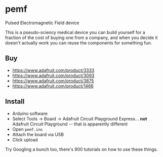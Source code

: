 # pemf
Pulsed Electromagnetic Field device

This is a pseudo-sciency medical device you can build yourself for a fraction of the cost of buying one from a company, and when you decide it doesn't actually work you can reuse the components for something fun.

## Buy

- https://www.adafruit.com/product/3333
- https://www.adafruit.com/product/3093
- https://www.adafruit.com/product/3875
- https://www.adafruit.com/product/1466

## Install

- Arduino software
- Select Tools -> Board -> Adafruit Circuit Playground Express... **not** Adafruit Circuit Playground -- that is apparently different
- Open `pemf.ino`
- Attach the board via USB
- Click upload

Try Googling a bunch too, there's 900 tutorials on how to use these things.
